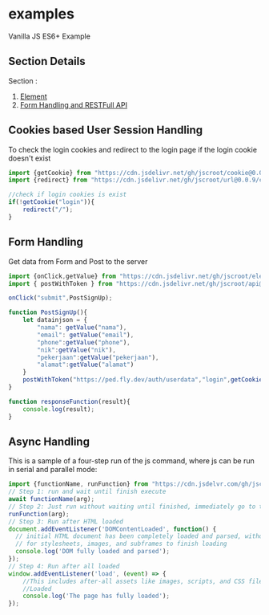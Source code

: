 # examples
Vanilla JS ES6+ Example

## Section Details
Section :
1. [Element](./element/)
2. [Form Handling and RESTFull API](./api/)

## Cookies based User Session Handling
To check the login cookies and redirect to the login page if the login cookie doesn't exist
```js
import {getCookie} from "https://cdn.jsdelivr.net/gh/jscroot/cookie@0.0.1/croot.js";
import {redirect} from "https://cdn.jsdelivr.net/gh/jscroot/url@0.0.9/croot.js";

//check if login cookies is exist
if(!getCookie("login")){
    redirect("/");
}
```

## Form Handling
Get data from Form and Post to the server
```js
import {onClick,getValue} from "https://cdn.jsdelivr.net/gh/jscroot/element@0.1.5/croot.js";
import { postWithToken } from "https://cdn.jsdelivr.net/gh/jscroot/api@0.0.6/croot.js";

onClick("submit",PostSignUp);

function PostSignUp(){
    let datainjson = {
        "nama": getValue("nama"),
        "email": getValue("email"),
        "phone":getValue("phone"),
        "nik":getValue("nik"),
        "pekerjaan":getValue("pekerjaan"),
        "alamat":getValue("alamat")
    }
    postWithToken("https://ped.fly.dev/auth/userdata","login",getCookie("login"),datainjson,responseFunction);
}

function responseFunction(result){
    console.log(result);
}
```

## Async Handling
This is a sample of a four-step run of the js command, where js can be run in serial and parallel mode:
```js
import {functionName, runFunction} from "https://cdn.jsdelvr.com/gh/jscroot/croot.js";
// Step 1: run and wait until finish execute
await functionName(arg);
// Step 2: Just run without waiting until finished, immediately go to the next step
runFunction(arg);
// Step 3: Run after HTML loaded
document.addEventListener('DOMContentLoaded', function() {
  // initial HTML document has been completely loaded and parsed, without waiting
  // for stylesheets, images, and subframes to finish loading
  console.log('DOM fully loaded and parsed');
});
// Step 4: Run after all loaded
window.addEventListener('load', (event) => {
    //This includes after-all assets like images, scripts, and CSS files.
    //Loaded
    console.log('The page has fully loaded');
});
```
